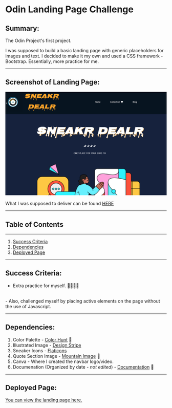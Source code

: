 
# Odin Landing Page Challenge

## Summary:


The Odin Project's first project. 

I was supposed to build a basic landing page with generic placeholders for images and text. I decided to make it my own and used a CSS framework - Bootstrap. Essentially, more practice for me.

***

## Screenshot of Landing Page:

![Landing Page Screenshot](/images/Screenshot.png "Landing Page Still")

What I was supposed to deliver can be found [HERE](https://cdn.statically.io/gh/TheOdinProject/curriculum/81a5d553f4073e593d23a6ab00d50eef8620796d/foundations/html_css/project/imgs/01.png)

***

## Table of Contents

***

1. [Success Criteria](#SuccessCriteria)
2. [Dependencies](#Dependencies)
3. [Deployed Page](#DeployedPage)

***

## Success Criteria:

- Extra practice for myself. 🤷🏽‍♂️🎉  
<br>
- Also, challenged myself by placing active elements on the page without the use of Javascript. 

***

## Dependencies:

1. Color Palette - [Color Hunt](https://colorhunt.co/) 🎨
2. Illustrated Image - [Design Stripe](https://designstripe.com/)
3. Sneaker Icons - [Flaticons](https://www.flaticon.com/)
4. Quote Section Image - [Mountain Image](https://www.pexels.com/photo/gray-and-brown-mountain-417173/) 📸
5. Canva - Where I created the navbar logo/video.
6. Documenation (Organized by date - *not edited*) - [Documentation](https://www.notion.so/dediosprogramming/Odin-Landing-Page-965fd444c2554ceea97a1d20bce50e99) 📝

***

## Deployed Page:

[You can view the landing page here.](https://1dedios.github.io/odin-landing-page/)